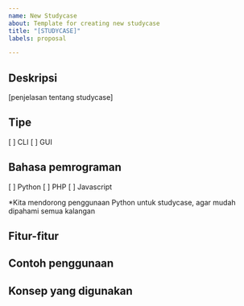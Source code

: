 ```yaml
---
name: New Studycase
about: Template for creating new studycase
title: "[STUDYCASE]"
labels: proposal

---
```


## Deskripsi
[penjelasan tentang studycase]

## Tipe
[ ] CLI
[ ] GUI

## Bahasa pemrograman
[ ] Python
[ ] PHP
[ ] Javascript

*Kita mendorong penggunaan Python untuk studycase, agar mudah dipahami semua kalangan

## Fitur-fitur

## Contoh penggunaan

## Konsep yang digunakan
